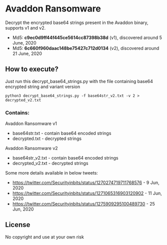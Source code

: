 # Avaddon Ransomware
Decrypt the encrypted base64 strings present in the Avaddon binary, supports v1 and v2. 

* Md5: **c9ec0d9ff44f445ce5614cc87398b38d** (v1), discovered around 5 June, 2020
* Md5: **6c660f960daac148be75427c712d0134** (v2), discovered around 21 June, 2020

## How to execute?
Just run this decrypt_base64_strings.py with the file containing base64 encrypted string and variant version 
```
python3 decrypt_base64_strings.py -f base64str_v2.txt -v 2 > decrypted_v2.txt
```
### Contains:
Avaddon Ransomware v1
- base64str.txt - contain base64 encoded strings
- decrypted.txt - decrypted strings 

Avaddon Ransomware v2
- base64str_v2.txt - contain base64 encoded strings
- decrypted_v2.txt - decrypted strings

Some more details available in below tweets:
- https://twitter.com/Securityinbits/status/1270274719711768576 -  9 Jun, 2020
- https://twitter.com/Securityinbits/status/1271065316903120902 - 11 Jun, 2020
- https://twitter.com/Securityinbits/status/1275909295100489730 - 25 Jun, 2020

License
----
No copyright and use at your own risk

